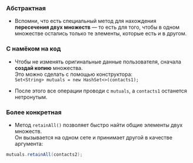 ### Абстрактная

- Вспомни, что есть специальный метод для нахождения **пересечения двух множеств** — то есть для того, чтобы в одном множестве остались только те элементы, которые есть и в другом.

### С намёком на код

- Чтобы не изменять оригинальные данные пользователя, сначала **создай копию** множества.  
  Это можно сделать с помощью конструктора:  
  `Set<String> mutuals = new HashSet<>(contacts1);`

- После этого все операции проводи с `mutuals`, а `contacts1` останется нетронутым.

### Более конкретная

- Метод `retainAll()` позволяет быстро найти общие элементы двух множеств.  
  Он вызывается на одном сете и принимает другой в качестве аргумента:

```java
mutuals.retainAll(contacts2);